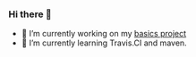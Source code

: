 ### Hi there 👋

- 🔭 I’m currently working on my [basics project](https://github.com/Harehn/Basics)
- 🌱 I’m currently learning Travis.CI and maven.


<!--
**Harehn/Harehn** is a ✨ _special_ ✨ repository because its `README.md` (this file) appears on your GitHub profile.

Here are some ideas to get you started:

- 🔭 I’m currently working on ...
- 🌱 I’m currently learning ...
- 👯 I’m looking to collaborate on ...
- 🤔 I’m looking for help with ...
- 💬 Ask me about ...
- 📫 How to reach me: ...
- 😄 Pronouns: ...
- ⚡ Fun fact: ...
-->
